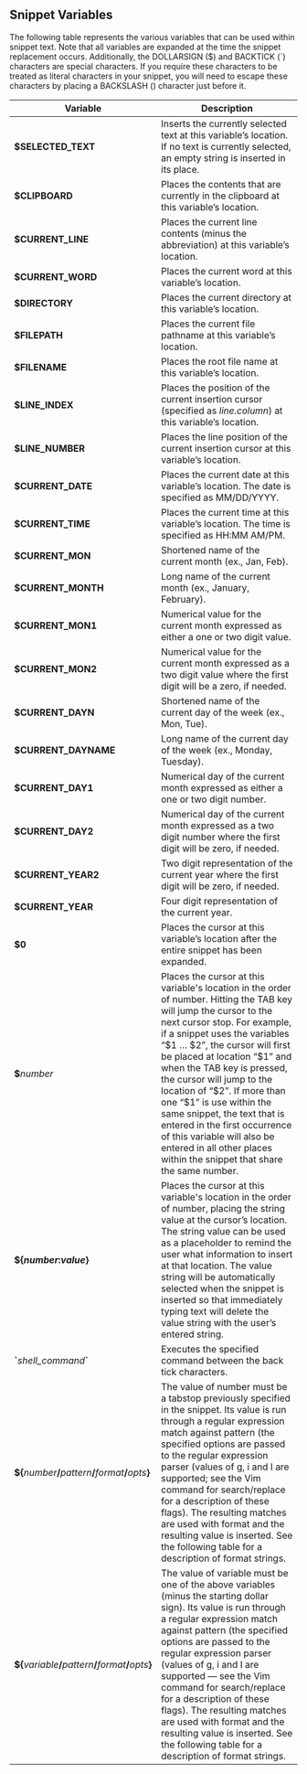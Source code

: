 ## Snippet Variables

The following table represents the various variables that can be used within snippet text. Note that all variables are expanded at the time the snippet replacement occurs. Additionally, the DOLLARSIGN ($) and BACKTICK (\`) characters are special characters. If you require these characters to be treated as literal characters in your snippet, you will need to escape these characters by placing a BACKSLASH (\) character just before it.

| Variable | Description |
| - | - |
| **\$SELECTED\_TEXT** | Inserts the currently selected text at this variable’s location. If no text is currently selected, an empty string is inserted in its place. |
| **$CLIPBOARD** | Places the contents that are currently in the clipboard at this variable’s location. |
| **$CURRENT\_LINE** | Places the current line contents (minus the abbreviation) at this variable’s location. |
| **$CURRENT\_WORD** | Places the current word at this variable’s location. |
| **$DIRECTORY** | Places the current directory at this variable’s location. |
| **$FILEPATH** | Places the current file pathname at this variable’s location. |
| **$FILENAME** | Places the root file name at this variable’s location. |
| **$LINE\_INDEX** | Places the position of the current insertion cursor (specified as _line.column_) at this variable’s location. |
| **$LINE\_NUMBER** | Places the line position of the current insertion cursor at this variable’s location. |
| **$CURRENT\_DATE** | Places the current date at this variable’s location. The date is specified as MM/DD/YYYY. |
| **$CURRENT\_TIME** | Places the current time at this variable’s location. The time is specified as HH:MM AM/PM. |
| **$CURRENT\_MON** | Shortened name of the current month (ex., Jan, Feb). |
| **$CURRENT\_MONTH** | Long name of the current month (ex., January, February). |
| **$CURRENT\_MON1** | Numerical value for the current month expressed as either a one or two digit value. |
| **$CURRENT\_MON2** | Numerical value for the current month expressed as a two digit value where the first digit will be a zero, if needed. |
| **$CURRENT\_DAYN** | Shortened name of the current day of the week (ex., Mon, Tue). |
| **$CURRENT\_DAYNAME** | Long name of the current day of the week (ex., Monday, Tuesday). |
| **$CURRENT\_DAY1** | Numerical day of the current month expressed as either a one or two digit number. |
| **$CURRENT\_DAY2** | Numerical day of the current month expressed as a two digit number where the first digit will be zero, if needed. |
| **$CURRENT\_YEAR2** | Two digit representation of the current year where the first digit will be zero, if needed. |
| **$CURRENT\_YEAR** | Four digit representation of the current year. |
| <b> \$0</b> | Places the cursor at this variable’s location after the entire snippet has been expanded. |
| <b> \$</b>_number_ | Places the cursor at this variable's location in the order of number. Hitting the TAB key will jump the cursor to the next cursor stop. For example, if a snippet uses the variables “\$1 … \$2”, the cursor will first be  placed at location “\$1” and when the TAB key is pressed, the cursor will jump to the location of “\$2”. If more than one “\$1” is use within the same snippet, the text that is entered in the first occurrence of this variable will also be entered in all other places within the snippet that share the same number. |
| <b>\${<b>_number_**:**_value_**}** | Places the cursor at this variable's location in the order of number, placing the string value at the cursor’s location. The string value can be used as a placeholder to remind the user what information to insert at that location. The value string will be automatically selected when the snippet is inserted so that immediately typing text will delete the value string with the user’s entered string. |
| **\`**_shell\_command_**\`** | Executes the specified command between the back tick characters. |
| <b>\${</b>_number_**/**_pattern_**/**_format_**/**_opts_**}** | The value of number must be a tabstop previously specified in the snippet. Its value is run through a regular expression match against pattern (the specified options are passed to the regular expression parser (values of g, i and I are supported; see the Vim command for search/replace for a description of these flags). The resulting matches are used with format and the resulting value is inserted. See the following table for a description of format strings. |
| <b>\${</b>_variable_**/**_pattern_**/**_format_**/**_opts_**}** | The value of variable must be one of the above variables (minus the starting dollar sign). Its value is run through a regular expression match against pattern (the specified options are passed to the regular expression parser (values of g, i and I are supported — see the Vim command for search/replace for a description of these flags). The resulting matches are used with format and the resulting value is inserted. See the following table for a description of format strings. |